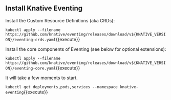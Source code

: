 ## Install Knative Eventing

Install the Custom Resource Definitions (aka CRDs):

`kubectl apply --filename https://github.com/knative/eventing/releases/download/v${KNATIVE_VERSION}/eventing-crds.yaml`{{execute}}

Install the core components of Eventing (see below for optional extensions):

`kubectl apply --filename https://github.com/knative/eventing/releases/download/v${KNATIVE_VERSION}/eventing-core.yaml`{{execute}}

It will take a few moments to start.

`kubectl get deployments,pods,services --namespace knative-eventing`{{execute}}
